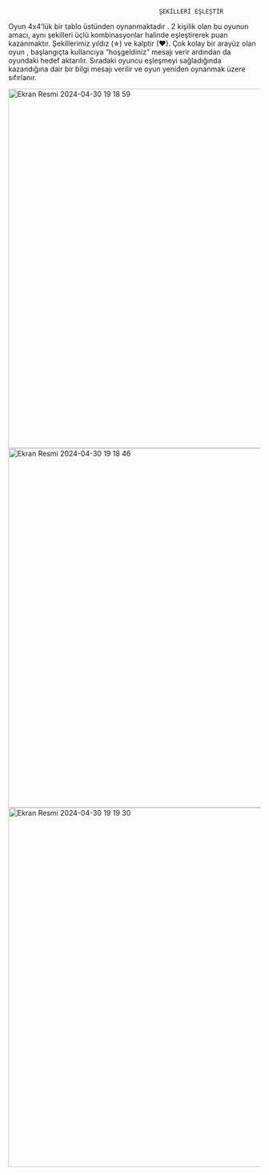                                               ŞEKİLLERİ EŞLEŞTİR

  Oyun 4x4’lük bir tablo üstünden oynanmaktadır . 2 kişilik olan bu oyunun amacı, aynı şekilleri üçlü kombinasyonlar halinde eşleştirerek puan kazanmaktır. 
  Şekillerimiz yıldız (✯) ve kalptir (♥). 
  Çok kolay bir arayüz olan oyun , başlangıçta kullancıya “hoşgeldiniz” mesajı verir ardından da oyundaki hedef aktarılır. 
  Sıradaki oyuncu eşleşmeyi sağladığında kazandığına dair bir bilgi mesajı verilir ve oyun yeniden oynanmak üzere sıfırlanır.


<img width="717" alt="Ekran Resmi 2024-04-30 19 18 59" src="https://github.com/zeyneperarslan/webtabanliprogramlamaproje/assets/120674682/5e4c2a75-12c4-4b83-ac77-891134f02d89">

<img width="717" alt="Ekran Resmi 2024-04-30 19 18 46" src="https://github.com/zeyneperarslan/webtabanliprogramlamaproje/assets/120674682/a2f95e74-622b-4a20-834f-ec298a068f37">

<img width="717" alt="Ekran Resmi 2024-04-30 19 19 30" src="https://github.com/zeyneperarslan/webtabanliprogramlamaproje/assets/120674682/82b0df1a-5a05-4e43-8ea9-4f05f5605cdd">




